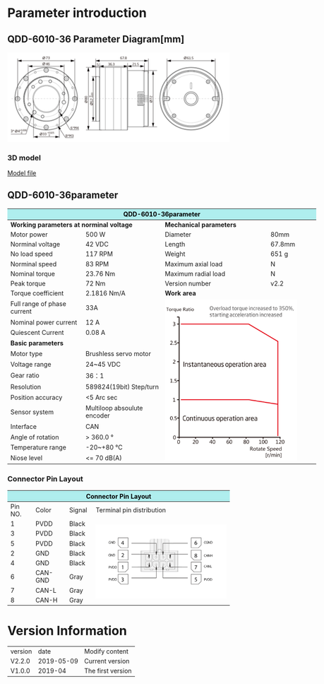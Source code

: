# Parameter introduction 
## QDD-6010-36 Parameter Diagram[mm]
![QDD-6010-36]( ../img/Qdd_6010_36三视图.png ) 
### 3D model 
[Model file]( ../img/QDD-6010-36_v2_2.step.zip )


## QDD-6010-36parameter
<table style="width:700px"><thead><tr><th colspan="4" style="background: PaleTurquoise; color: black;">QDD-6010-36parameter</th></tr></thead><tbody><tr><td colspan="2" width=50%><b>Working parameters at norminal voltage</b></td><td colspan="2" width=50%><b>Mechanical parameters</b></td></tr><tr><td>Motor power</td><td>500 W</td><td>Diameter</td><td>80mm</td></tr><tr><td>Norminal voltage</td><td>42 VDC</td><td>Length</td><td>67.8mm</td></tr><tr><td>No load speed</td><td>117 RPM</td><td>Weight</td><td>651 g</td></tr><tr><td>Norminal speed</td><td>83 RPM</td><td>Maximum axial load</td><td>  N</td></tr><tr><td>Nominal torque</td><td>23.76 Nm</td><td>Maximum radial load</td><td>  N</td></tr><tr><td>Peak torque</td><td>72 Nm</td><td>Version number</td><td>v2.2</td></tr><tr><td>Torque coefficient</td><td>2.1816 Nm/A</td><td colspan="2"><b>Work area</b></td></tr><tr><td>Full range of phase current</td><td>33A</td><td colspan="2" rowspan="15"><img src="../img/QDD-6010-36quxian.png" style="width:300px"></td></tr><tr><td>Nominal power current</td><td>12 A</td></tr><tr><td>Quiescent Current</td><td>0.08 A</td></tr><tr><td colspan="2"><b>Basic parameters</b></td></tr><tr><td>Motor type</td><td>
Brushless servo motor</td></tr><tr><td>Voltage range</td><td>24~45 VDC</td></tr><tr><td>Gear ratio</td><td>36：1</td></tr><tr><td>Resolution</td><td>589824(19bit) Step/turn</td></tr><tr><td>Position accuracy</td><td><5 Arc sec</td></tr><tr><td>Sensor system</td><td>Multiloop absoulute encoder</td></tr><tr><td>Interface</td><td>CAN</td></tr><tr><td>Angle of rotation</td><td>> 360.0 °</td></tr><tr><td>Temperature range</td><td>-20~+80 °C</td></tr><tr><td>Niose level</td><td><= 70 dB(A)</td></tr></tbody></table>


### Connector Pin Layout
<table class="tableizer-table">
<thead><tr class="tableizer-firstrow"><th colspan="4" style="background: PaleTurquoise; color: black;width:800px">Connector Pin Layout</th></tr></thead><tbody><tr><td>Pin NO.</td><td>Color</td><td>Signal</td><td>Terminal pin distribution</td></tr><tr><td>1</td><td>PVDD</td><td>Black</td><td rowspan="9"><img src="../img/配线2-2.png" style="width:450px"></td></tr><tr><td>3</td><td>PVDD</td><td>Black</td></tr><tr><td>5</td><td>PVDD</td><td>Black</td></tr><tr><td>2</td><td>GND</td><td>Black</td></tr><tr><td>4</td><td>GND</td><td>Black</td></tr><tr><td>6</td><td>CAN-GND</td><td>Gray</td></tr><tr><td>7</td><td>CAN-L</td><td>Gray</td></tr><tr><td>8</td><td>CAN-H</td><td>Gray</td></tr></tbody></table>


# Version Information
<table class="tableizer-table">
<thead><tr class="tableizer-firstrow"></thead><tbody>
 <tr><td>version</td><td>date</td><td>Modify content</td></tr>
 <tr><td>V2.2.0</td><td>2019-05-09</td><td>Current version</td></tr>
 <tr><td>V1.0.0</td><td>2019-04</td><td>The first version</td></tr>
</tbody></table>
